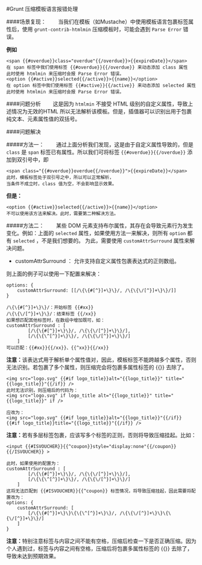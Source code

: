 #Grunt 压缩模板语言报错处理

####场景复现：
&emsp;&emsp;当我们在模板（如Mustache）中使用模板语言包裹标签属性后，使用 `grunt-contrib-htmlmin` 压缩模板时，可能会遇到 `Parse Error` 错误。

<b>例如</b>

	<span {{#overdue}}class="overdue"{{/overdue}}>{{expireDate}}</span>
	在 span 标签中我们使用标签 {{#overdue}}{{/overdue}} 来动态添加 class 属性
	此时使用 htmlmin 来压缩时会报 Parse Error 错误。
	<option {{#active}}selected{{/active}}>{{name}}</option>
	在 option 标签中我们使用标签 {{#active}}{{/active}} 来动态添加 selected 属性
	此时使用 htmlmin 来压缩时会报 Parse Error 错误。

####问题分析
&emsp;&emsp;这是因为 `htmlmin` 不接受 HTML 级别的自定义属性，导致上述情况为无效的HTML 所以无法解析该模板。但是，插值器可以识别出用于包裹纯文本、元素属性值的双括号。

####问题解决

#####方法一：
&emsp;&emsp;通过上面分析我们发现，这是由于自定义属性导致的，但是 `class` 是 `span` 标签已有属性。所以我们可将标签 `{{#overdue}}{{/overdue}}` 添加到双引号中，即

	<span class="{{#overdue}}overdue{{/overdue}}">{{expireDate}}</span>
	此时，模板标签处于双引号之中，所以可以正常解析，
	当条件不成立时，class 值为空，不会影响显示效果。


<b>但是：</b>

	<option {{#active}}selected{{/active}}>{{name}}</option>
	不可以使用该方法来解决。此时，需要第二种解决方法。

#####方法二：
&emsp;&emsp;某些 DOM 元素支持布尔属性，其存在会导致元素行为发生变化。例如：上面的 `selected` 属性，如果使用方法一来解决，则所有 `option` 都有 `selected` ，不是我们想要的。 为此，需要使用 `customAttrSurround` 属性来解决问题。

- customAttrSurround ： 允许支持自定义属性包裹表达式的正则数组。

则上面的例子可以使用一下配置来解决：

	options: {
		customAttrSurround: [[/\{\{#[^}]+\}\}/, /\{\{\/[^}]+\}\}/]]
	}

	/\{\{#[^}]+\}\}/：开始标签 {{#xx}}
	/\{\{\/[^}]+\}\}/：结束标签 {{/xx}}
	如果想匹配其他标签时，在数组中增加既可，如：
	customAttrSurround : [
			[/\{\{#[^}]+\}\}/, /\{\{\/[^}]+\}\}/],
			[/\{\{\^[^}]+\}\}/, /\{\{\/[^}]+\}\}/]
		]
	可以匹配：{{#xx}}{{/xx}}、{{^xx}}{{/xx}}

<b>注意：</b>该表达式用于解析单个属性值对，因此，模板标签不能跨越多个属性，否则无法识别。若包裹了多个属性，则压缩完会将包裹多属性标签的 {{}} 去除了。

	<img src="logo.svg" {{#if logo_title}}alt="{{logo_title}}" title="{{logo_title}}"{{/if}} />
	此时无法识别，则压缩后的代码为：
	<img src="logo.svg" if logo_title alt="{{logo_title}}" title="{{logo_title}}" if />

	应改为：
	<img src="logo.svg" {{#if logo_title}}alt="{{logo_title}}"{{/if}} {{#if logo_title}}title="{{logo_title}}"{{/if}} />
 		
 <b>注意：</b>若有多层标签包裹，应该写多个标签的正则，否则将导致压缩挂起。比如：

	<input {{#ISVOUCHER}}{{^coupon}}style="display:none"{{/coupon}}{{/ISVOUCHER}} >
	
	此时，如果使用的配置为：
	customAttrSurround : [
			[/\{\{#[^}]+\}\}/, /\{\{\/[^}]+\}\}/],
			[/\{\{\^[^}]+\}\}/, /\{\{\/[^}]+\}\}/]
		]
	这将无法匹配到 {{#ISVOUCHER}}{{^coupon}} 标签情况，将导致压缩挂起，因此需要将配置改为：
	options: {
		customAttrSurround: [
			[/\{\{#[^}]+\}\}\{\{\^[^}]+\}\}/, /\{\{\/[^}]+\}\}\{\{\/[^}]+\}\}/]
		]
	}

<b>注意：</b>特别注意标签与内容之间不能有空格，压缩后检查一下是否正确压缩。因为个人遇到过，标签与内容之间有空格，压缩后将包裹多属性标签的 {{}} 去除了，导致未达到预期效果。